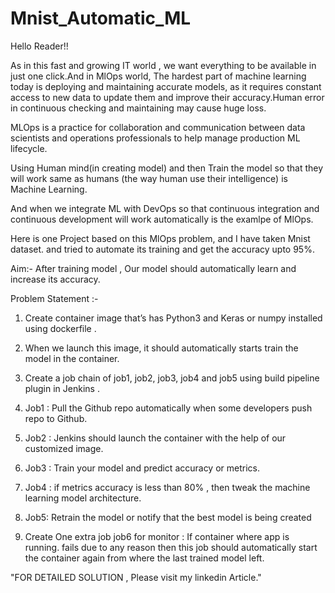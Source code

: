 # Mnist_Automatic_ML

Hello Reader!!

As in this fast and growing IT world , we want everything to be available in just one click.And in MlOps world, The hardest part of machine learning today is deploying and maintaining accurate models, as it requires constant access to new data to update them and improve their accuracy.Human error in continuous checking and maintaining may cause huge loss.

MLOps is a practice for collaboration and communication between data scientists and operations professionals to help manage production ML lifecycle.

Using Human mind(in creating model) and then Train the model so that they will work same as humans (the way human use their intelligence) is Machine Learning.

And when we integrate ML with DevOps so that continuous integration and continuous development will work automatically is the examlpe of MlOps.

Here is one Project based on this MlOps problem, and I have taken Mnist dataset. and tried to automate its training and get the accuracy upto 95%.

Aim:- After training model , Our model should automatically learn and increase its accuracy.

Problem Statement :-

1. Create container image that’s has Python3 and Keras or numpy installed using dockerfile .

2. When we launch this image, it should automatically starts train the model in the container.

3. Create a job chain of job1, job2, job3, job4 and job5 using build pipeline plugin in Jenkins .

4. Job1 : Pull the Github repo automatically when some developers push repo to Github.

5. Job2 : Jenkins should launch the container with the help of our customized image.

6. Job3 : Train your model and predict accuracy or metrics.

7. Job4 : if metrics accuracy is less than 80% , then tweak the machine learning model architecture.

8. Job5: Retrain the model or notify that the best model is being created

9. Create One extra job job6 for monitor : If container where app is running. fails due to any reason then this job should automatically start the container again from where the last trained model left.



"FOR  DETAILED SOLUTION , Please visit my linkedin Article."
